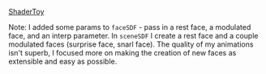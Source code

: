 [ShaderToy](https://www.shadertoy.com/view/XfccRN)

Note: I added some params to `faceSDF` - pass in a rest face, a modulated face, and an interp parameter. In `sceneSDF` I create a rest face and a couple modulated faces (surprise face, snarl face). The quality of my animations isn't superb, I focused more on making the creation of new faces as extensible and easy as possible.
